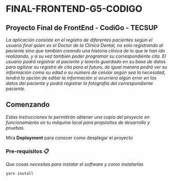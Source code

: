 # FINAL-FRONTEND-G5-CODIGO
## Proyecto Final de FrontEnd - CodiGo - TECSUP
_La aplicación consiste en el registro de diferentes pacientes según el usuario final quien es el Doctor de la Clínica Dental, 
no solo registrando al paciente sino que también creando una historia clínica de lo que le han ido realizando, y a su vez también 
poder programar su correspondiente cita. El usuario podrá registrar al paciente y tenerlo guardado en su base de datos para agilizar 
su registro de cita para el futuro, de igual manera podrá ver su información como su edad o su número de celular según sea la necesidad, 
tendrá la opción de editar la información si ocurriera algún error en los datos del paciente y podrá registrar la fotografía del correspondiente paciente._
## Comenzando
_Estas instrucciones te permitirán obtener una copia del proyecto en funcionamiento en tu máquina local para propósitos de desarrollo y pruebas._

Mira **Deployment** para conocer como desplegar el proyecto

### Pre-requisitos 📋

_Que cosas necesitas para instalar el software y como instalarlas_

```
yarn install
```
